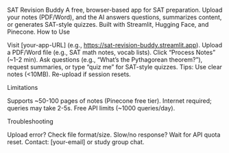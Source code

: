 SAT Revision Buddy
A free, browser-based app for SAT preparation. Upload your notes (PDF/Word), and the AI answers questions, summarizes content, or generates SAT-style quizzes. Built with Streamlit, Hugging Face, and Pinecone.
How to Use

Visit [your-app-URL] (e.g., https://sat-revision-buddy.streamlit.app).
Upload a PDF/Word file (e.g., SAT math notes, vocab lists).
Click “Process Notes” (~1-2 min).
Ask questions (e.g., “What’s the Pythagorean theorem?”), request summaries, or type “quiz me” for SAT-style quizzes.
Tips: Use clear notes (<10MB). Re-upload if session resets.

Limitations

Supports ~50-100 pages of notes (Pinecone free tier).
Internet required; queries may take 2-5s.
Free API limits (~1000 queries/day).

Troubleshooting

Upload error? Check file format/size.
Slow/no response? Wait for API quota reset.
Contact: [your-email] or study group chat.
